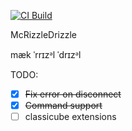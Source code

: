[![CI Build](https://github.com/illegitimate-egg/mcrizzledizzle/actions/workflows/build.yml/badge.svg)](https://github.com/illegitimate-egg/mcrizzledizzle/actions/workflows/build.yml)

McRizzleDrizzle

mæk ˈrrɪzᵊl ˈdrɪzᵊl

TODO:
- [x] ~~Fix error on disconnect~~
- [x] ~~Command support~~
- [ ] classicube extensions
